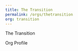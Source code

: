 ```yaml
---
title: The Transition
permalink: /orgs/thetransition
org: transition
---
```


The Transition

Org Profile
